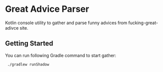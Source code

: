 # Great Advice Parser

Kotlin console utility to gather and parse funny advices from fucking-great-adivce site.

## Getting Started

You can run following Gradle command to start gather:
```
 ./gradlew runShadow
```